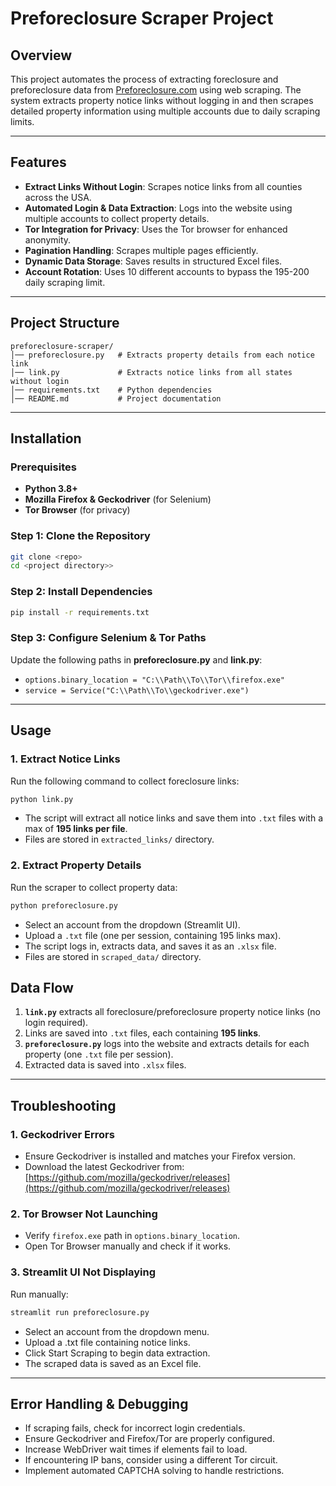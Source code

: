 # Preforeclosure Scraper Project

## Overview
This project automates the process of extracting foreclosure and preforeclosure data from [Preforeclosure.com](https://www.preforeclosure.com) using web scraping. The system extracts property notice links without logging in and then scrapes detailed property information using multiple accounts due to daily scraping limits.

---

## Features
- **Extract Links Without Login**: Scrapes notice links from all counties across the USA.
- **Automated Login & Data Extraction**: Logs into the website using multiple accounts to collect property details.
- **Tor Integration for Privacy**: Uses the Tor browser for enhanced anonymity.
- **Pagination Handling**: Scrapes multiple pages efficiently.
- **Dynamic Data Storage**: Saves results in structured Excel files.
- **Account Rotation**: Uses 10 different accounts to bypass the 195-200 daily scraping limit.

---

## Project Structure
```
preforeclosure-scraper/
│── preforeclosure.py   # Extracts property details from each notice link
│── link.py             # Extracts notice links from all states without login
│── requirements.txt    # Python dependencies
│── README.md           # Project documentation
```

---

## Installation
### Prerequisites
- **Python 3.8+**
- **Mozilla Firefox & Geckodriver** (for Selenium)
- **Tor Browser** (for privacy)

### Step 1: Clone the Repository
```bash
git clone <repo>
cd <project directory>>
```

### Step 2: Install Dependencies
```bash
pip install -r requirements.txt
```

### Step 3: Configure Selenium & Tor Paths
Update the following paths in **preforeclosure.py** and **link.py**:
- `options.binary_location = "C:\\Path\\To\\Tor\\firefox.exe"`
- `service = Service("C:\\Path\\To\\geckodriver.exe")`

---

## Usage
### 1. Extract Notice Links
Run the following command to collect foreclosure links:
```bash
python link.py
```
- The script will extract all notice links and save them into `.txt` files with a max of **195 links per file**.
- Files are stored in `extracted_links/` directory.

### 2. Extract Property Details
Run the scraper to collect property data:
```bash
python preforeclosure.py
```
- Select an account from the dropdown (Streamlit UI).
- Upload a `.txt` file (one per session, containing 195 links max).
- The script logs in, extracts data, and saves it as an `.xlsx` file.
- Files are stored in `scraped_data/` directory.


## Data Flow
1. **`link.py`** extracts all foreclosure/preforeclosure property notice links (no login required).
2. Links are saved into `.txt` files, each containing **195 links**.
3. **`preforeclosure.py`** logs into the website and extracts details for each property (one `.txt` file per session).
4. Extracted data is saved into `.xlsx` files.

---

## Troubleshooting
### 1. Geckodriver Errors
- Ensure Geckodriver is installed and matches your Firefox version.
- Download the latest Geckodriver from: [https://github.com/mozilla/geckodriver/releases](https://github.com/mozilla/geckodriver/releases)

### 2. Tor Browser Not Launching
- Verify `firefox.exe` path in `options.binary_location`.
- Open Tor Browser manually and check if it works.

### 3. Streamlit UI Not Displaying
Run manually:
```bash
streamlit run preforeclosure.py
```
-	Select an account from the dropdown menu.
-	Upload a .txt file containing notice links.
-	Click Start Scraping to begin data extraction.
-	The scraped data is saved as an Excel file.


---

## Error Handling & Debugging
- If scraping fails, check for incorrect login credentials.
- Ensure Geckodriver and Firefox/Tor are properly configured.
- Increase WebDriver wait times if elements fail to load.
- If encountering IP bans, consider using a different Tor circuit.
- Implement automated CAPTCHA solving to handle restrictions.


